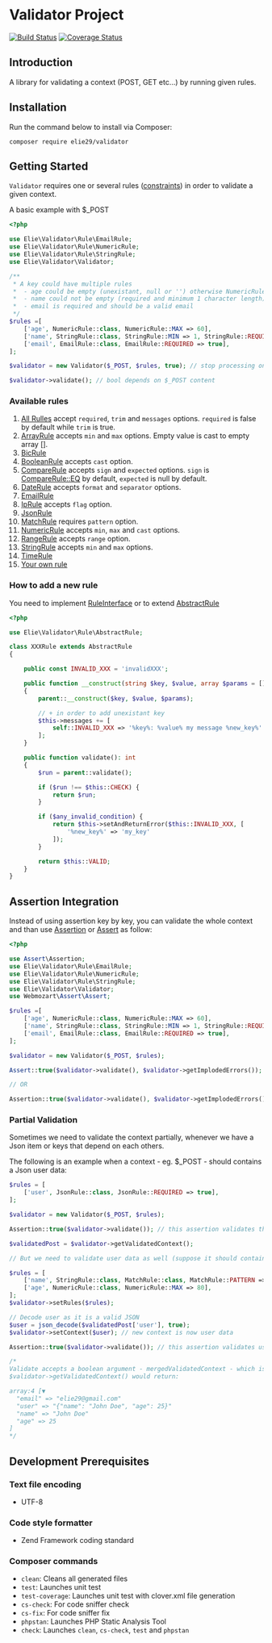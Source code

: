 # Validator Project

[![Build Status](https://travis-ci.org/elie29/validator.svg?branch=master)](https://travis-ci.org/elie29/validator)
[![Coverage Status](https://coveralls.io/repos/github/elie29/validator/badge.svg)](https://coveralls.io/github/elie29/validator)

## Introduction
A library for validating a context (POST, GET etc...) by running given rules.

## Installation ##

Run the command below to install via Composer:

```shell
composer require elie29/validator
```

## Getting Started ##
`Validator` requires one or several rules ([constraints](#available-rules)) in order to validate a given context.

A basic example with $_POST
```php
<?php

use Elie\Validator\Rule\EmailRule;
use Elie\Validator\Rule\NumericRule;
use Elie\Validator\Rule\StringRule;
use Elie\Validator\Validator;

/**
 * A key could have multiple rules
 *  - age could be empty (unexistant, null or '') otherwise NumericRule is applied
 *  - name could not be empty (required and minimum 1 character length)
 *  - email is required and should be a valid email
 */
$rules =[
    ['age', NumericRule::class, NumericRule::MAX => 60],
    ['name', StringRule::class, StringRule::MIN => 1, StringRule::REQUIRED => true],
    ['email', EmailRule::class, EmailRule::REQUIRED => true],
];

$validator = new Validator($_POST, $rules, true); // stop processing on error.

$validator->validate(); // bool depends on $_POST content
```

### Available rules ###

1. [All Rulles](https://github.com/elie29/validator/blob/master/src/Rule/AbstractRule.php) accept `required`, `trim` and `messages` options.
 `required` is false by default while `trim` is true.
1. [ArrayRule](https://github.com/elie29/validator/blob/master/src/Rule/ArrayRule.php) accepts `min` and `max` options. Empty value is cast to empty array [].
1. [BicRule](https://github.com/elie29/validator/blob/master/src/Rule/BicRule.php)
1. [BooleanRule](https://github.com/elie29/validator/blob/master/src/Rule/BooleanRule.php) accepts `cast` option.
1. [CompareRule](https://github.com/elie29/validator/blob/master/src/Rule/CompareRule.php) accepts `sign` and `expected` options. `sign` is [CompareRule::EQ](https://github.com/elie29/validator/blob/master/src/Rule/CompareConstants.php) by default, `expected` is null by default.
1. [DateRule](https://github.com/elie29/validator/blob/master/src/Rule/DateRule.php) accepts `format` and `separator` options.
1. [EmailRule](https://github.com/elie29/validator/blob/master/src/Rule/EmailRule.php)
1. [IpRule](https://github.com/elie29/validator/blob/master/src/Rule/IpRule.php) accepts `flag` option.
1. [JsonRule](https://github.com/elie29/validator/blob/master/src/Rule/JsonRule.php)
1. [MatchRule](https://github.com/elie29/validator/blob/master/src/Rule/MatchRule.php) requires `pattern` option.
1. [NumericRule](https://github.com/elie29/validator/blob/master/src/Rule/NumericRule.php) accepts `min`, `max` and `cast` options.
1. [RangeRule](https://github.com/elie29/validator/blob/master/src/Rule/RangeRule.php) accepts `range` option.
1. [StringRule](https://github.com/elie29/validator/blob/master/src/Rule/StringRule.php) accepts `min` and `max` options.
1. [TimeRule](https://github.com/elie29/validator/blob/master/src/Rule/TimeRule.php)
1. [Your own rule](#how-to-add-a-new-rule)

### How to add a new rule ###

You need to implement [RuleInterface](https://github.com/elie29/validator/blob/master/src/Rule/RuleInterface.php) or to extend [AbstractRule](https://github.com/elie29/validator/blob/master/src/Rule/AbstractRule.php)

```php
<?php

use Elie\Validator\Rule\AbstractRule;

class XXXRule extends AbstractRule
{

    public const INVALID_XXX = 'invalidXXX';

    public function __construct(string $key, $value, array $params = [])
    {
        parent::__construct($key, $value, $params);

        // + in order to add unexistant key
        $this->messages += [
            self::INVALID_XXX => '%key%: %value% my message %new_key%'
        ];
    }

    public function validate(): int
    {
        $run = parent::validate();

        if ($run !== $this::CHECK) {
            return $run;
        }

        if ($any_invalid_condition) {
            return $this->setAndReturnError($this::INVALID_XXX, [
                '%new_key%' => 'my_key'
            ]);
        }

        return $this::VALID;
    }
}
```

## Assertion Integration

Instead of using assertion key by key, you can validate the whole context and than use [Assertion](https://github.com/beberlei/assert) or [Assert](https://github.com/webmozart/assert) as follow:

```php
<?php

use Assert\Assertion;
use Elie\Validator\Rule\EmailRule;
use Elie\Validator\Rule\NumericRule;
use Elie\Validator\Rule\StringRule;
use Elie\Validator\Validator;
use Webmozart\Assert\Assert;

$rules =[
    ['age', NumericRule::class, NumericRule::MAX => 60],
    ['name', StringRule::class, StringRule::MIN => 1, StringRule::REQUIRED => true],
    ['email', EmailRule::class, EmailRule::REQUIRED => true],
];

$validator = new Validator($_POST, $rules);

Assert::true($validator->validate(), $validator->getImplodedErrors());

// OR

Assertion::true($validator->validate(), $validator->getImplodedErrors());
```

### Partial Validation

Sometimes we need to validate the context partially, whenever we have a Json item or
keys that depend on each others.

The following is an example when a context - eg. $_POST - should contains a Json user data:

```php
$rules = [
    ['user', JsonRule::class, JsonRule::REQUIRED => true],
];

$validator = new Validator($_POST, $rules);

Assertion::true($validator->validate()); // this assertion validates that the user is in Json format

$validatedPost = $validator->getValidatedContext();

// But we need to validate user data as well (suppose it should contain name and age):

$rules = [
    ['name', StringRule::class, MatchRule::class, MatchRule::PATTERN => '/^[a-z]{1, 20}$/i'],
    ['age', NumericRule::class, NumericRule::MAX => 80],
];
$validator->setRules($rules);

// Decode user as it is a valid JSON
$user = json_decode($validatedPost['user'], true);
$validator->setContext($user); // new context is now user data

Assertion::true($validator->validate()); // this assertion validates user data

/*
Validate accepts a boolean argument - mergedValidatedContext - which is false by default. If set to true
$validator->getValidatedContext() would return:

array:4 [▼
  "email" => "elie29@gmail.com"
  "user" => "{"name": "John Doe", "age": 25}"
  "name" => "John Doe"
  "age" => 25
]
*/
```
## Development Prerequisites

### Text file encoding
- UTF-8

### Code style formatter
- Zend Framework coding standard

### Composer commands
   - `clean`: Cleans all generated files
   - `test`: Launches unit test
   - `test-coverage`: Launches unit test with clover.xml file generation
   - `cs-check`: For code sniffer check
   - `cs-fix`: For code sniffer fix
   - `phpstan`: Launches PHP Static Analysis Tool
   - `check`: Launches `clean`, `cs-check`, `test` and `phpstan`

